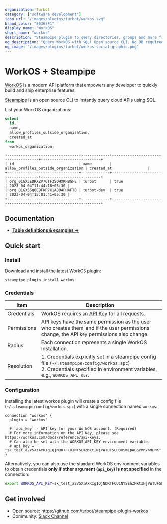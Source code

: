 ```yaml
---
organization: Turbot
category: ["software development"]
icon_url: "/images/plugins/turbot/workos.svg"
brand_color: "#6363F1"
display_name: "WorkOS"
short_name: "workos"
description: "Steampipe plugin to query directories, groups and more from WorkOS."
og_description: "Query WorkOS with SQL! Open source CLI. No DB required."
og_image: "/images/plugins/turbot/workos-social-graphic.png"
---
```


# WorkOS + Steampipe

[WorkOS](https://workos.com/) is a modern API platform that empowers any developer to quickly build and ship enterprise features.

[Steampipe](https://steampipe.io) is an open source CLI to instantly query cloud APIs using SQL.

List your WorkOS organizations:

```sql
select
  id,
  name,
  allow_profiles_outside_organization,
  created_at
from
  workos_organization;
```

```
+--------------------------------+-------------+-------------------------------------+---------------------------+
| id                             | name        | allow_profiles_outside_organization | created_at                |
+--------------------------------+-------------+-------------------------------------+---------------------------+
| org_01GX5EDRXZV7GTF3SQHXKHBGFE | turbot      | true                                | 2023-04-04T11:44:18+05:30 |
| org_01GX5SQ6CBFKP7X1A804PH4FT8 | turbot-dev  | true                                | 2023-04-04T15:01:41+05:30 |
+--------------------------------+-------------+-------------------------------------+---------------------------+
```

## Documentation

- **[Table definitions & examples →](/plugins/turbot/workos/tables)**

## Quick start

### Install

Download and install the latest WorkOS plugin:

```bash
steampipe plugin install workos
```

### Credentials

| Item        | Description                                                                                                                                                                 |
| ----------- | --------------------------------------------------------------------------------------------------------------------------------------------------------------------------- |
| Credentials | WorkOS requires an [API Key](https://workos.com/docs/reference/api-keys) for all requests.                                                                                  |
| Permissions | API keys have the same permission as the user who creates them, and if the user permissions change, the API key permissions also change.                                   |
| Radius      | Each connection represents a single WorkOS Installation.                                                                                                                    |
| Resolution  | 1. Credentials explicitly set in a steampipe config file (`~/.steampipe/config/workos.spc`)<br />2. Credentials specified in environment variables, e.g., `WORKOS_API_KEY`. |

### Configuration

Installing the latest workos plugin will create a config file (`~/.steampipe/config/workos.spc`) with a single connection named `workos`:

```hcl
connection "workos" {
  plugin = "workos"

  # `api_key` - API key for your WorkOS account. (Required)
  # For more information on the API Key, please see https://workos.com/docs/reference/api-keys.
  # Can also be set with the WORKOS_API_KEY environment variable.
  # api_key = "sk_test_a2V5XzAxR1g1QjNDRTFCU1NYSEhZMktINjVWTUFSLHBUSm1pWGpVMnV6dDNK"
}
```

Alternatively, you can also use the standard WorkOS environment variables to obtain credentials **only if other argument (`api_key`) is not specified** in the connection:

```sh
export WORKOS_API_KEY=sk_test_a2V5XzAxR1g1QjNDRTFCU1NYSEhZMktINjVWTUFSLHBUSm1pWGpVMnV6dDNK
```

## Get involved

- Open source: https://github.com/turbot/steampipe-plugin-workos
- Community: [Slack Channel](https://steampipe.io/community/join)
